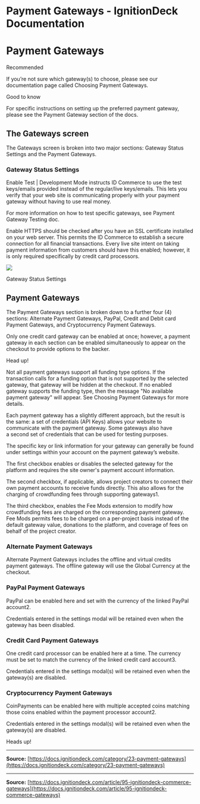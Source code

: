 # Payment Gateways - IgnitionDeck Documentation

# Payment Gateways

[](javascript:window.print())

Recommended

If you’re not sure which gateway(s) to choose, please see our documentation page called Choosing Payment Gateways.

Good to know

For specific instructions on setting up the preferred payment gateway, please see the Payment Gateway section of the docs.

## The Gateways screen

The Gateways screen is broken into two major sections: Gateway Status Settings and the Payment Gateways.

### Gateway Status Settings

Enable Test | Development Mode instructs ID Commerce to use the test keys/emails provided instead of the regular/live keys/emails. This lets you verify that your web site is communicating properly with your payment gateway without having to use real money.

For more information on how to test specific gateways, see Payment Gateway Testing doc.

Enable HTTPS should be checked after you have an SSL certificate installed on your web server. This permits the ID Commerce to establish a secure connection for all financial transactions. Every live site intent on taking payment information from customers should have this enabled; however, it is only required specifically by credit card processors.

![](https://d33v4339jhl8k0.cloudfront.net/docs/assets/5c47e765042863543ccc1e58/images/679ba6386b01984692a709cd/file-PnDWeQnzEX.png)

  Gateway Status Settings
 

## Payment Gateways

The Payment Gateways section is broken down to a further four (4) sections: Alternate Payment Gateways, PayPal, Credit and Debit card Payment Gateways, and Cryptocurrency Payment Gateways.

Only one credit card gateway can be enabled at once; however, a payment gateway in each section can be enabled simultaneously to appear on the checkout to provide options to the backer.

Head up!

Not all payment gateways support all funding type options. If the transaction calls for a funding option that is not supported by the selected gateway, that gateway will be hidden at the checkout. If no enabled gateway supports the funding type, then the message "No available payment gateway" will appear. See Choosing Payment Gateways for more details.

Each payment gateway has a slightly different approach, but the result is the same: a set of credentials (API Keys) allows your website to communicate with the payment gateway. Some gateways also have a second set of credentials that can be used for testing purposes.

The specific key or link information for your gateway can generally be found under settings within your account on the payment gateway’s website.

The first checkbox enables or disables the selected gateway for the platform and requires the site owner's payment account information.

The second checkbox, if applicable, allows project creators to connect their own payment accounts to receive funds directly. This also allows for the charging of crowdfunding fees through supporting gateways1.

The third checkbox, enables the Fee Mods extension to modify how crowdfunding fees are charged on the corresponding payment gateway. Fee Mods permits fees to be charged on a per-project basis instead of the default gateway value, donations to the platform, and coverage of fees on behalf of the project creator.

### Alternate Payment Gateways

Alternate Payment Gateways includes the offline and virtual credits payment gateways. The offline gateway will use the Global Currency at the checkout.

### PayPal Payment Gateways

PayPal can be enabled here and set with the currency of the linked PayPal account2.

Credentials entered in the settings modal will be retained even when the gateway has been disabled.

### Credit Card Payment Gateways

One credit card processor can be enabled here at a time. The currency must be set to match the currency of the linked credit card account3.

Credentials entered in the settings modal(s) will be retained even when the gateway(s) are disabled.

### Cryptocurrency Payment Gateways

CoinPayments can be enabled here with multiple accepted coins matching those coins enabled within the payment processor account2.

Credentials entered in the settings modal(s) will be retained even when the gateway(s) are disabled.

Heads up!



---
**Source:** [https://docs.ignitiondeck.com/category/23-payment-gateways](https://docs.ignitiondeck.com/category/23-payment-gateways)


---
**Source:** [https://docs.ignitiondeck.com/article/95-ignitiondeck-commerce-gateways](https://docs.ignitiondeck.com/article/95-ignitiondeck-commerce-gateways)
